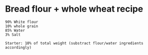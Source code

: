 # Bread flour + whole wheat recipe

```
90% White flour
10% whole grain
85% Water
3% Salt

Starter: 10% of total weight (substract flour/water ingredients accordingly)
```
